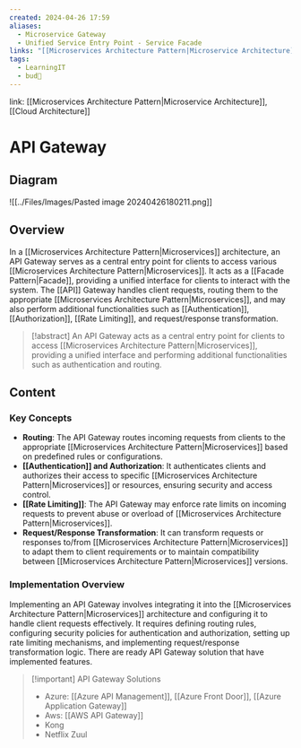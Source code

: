 ```yaml
---
created: 2024-04-26 17:59
aliases:
  - Microservice Gateway
  - Unified Service Entry Point - Service Facade
links: "[[Microservices Architecture Pattern|Microservice Architecture]]"
tags:
  - LearningIT
  - bud🌿
---
```

link: [[Microservices Architecture Pattern|Microservice Architecture]], [[Cloud Architecture]]

# API Gateway

## Diagram

![[../Files/Images/Pasted image 20240426180211.png]]

## Overview

In a [[Microservices Architecture Pattern|Microservices]] architecture, an API Gateway serves as a central entry point for clients to access various [[Microservices Architecture Pattern|Microservices]]. It acts as a [[Facade Pattern|Facade]], providing a unified interface for clients to interact with the system. The [[API]] Gateway handles client requests, routing them to the appropriate [[Microservices Architecture Pattern|Microservices]], and may also perform additional functionalities such as [[Authentication]], [[Authorization]], [[Rate Limiting]], and request/response transformation.

> [!abstract] 
> An API Gateway acts as a central entry point for clients to access [[Microservices Architecture Pattern|Microservices]], providing a unified interface and performing additional functionalities such as authentication and routing.

## Content

### Key Concepts

- **Routing**: The API Gateway routes incoming requests from clients to the appropriate [[Microservices Architecture Pattern|Microservices]] based on predefined rules or configurations.
- **[[Authentication]] and Authorization**: It authenticates clients and authorizes their access to specific [[Microservices Architecture Pattern|Microservices]] or resources, ensuring security and access control.
- **[[Rate Limiting]]**: The API Gateway may enforce rate limits on incoming requests to prevent abuse or overload of [[Microservices Architecture Pattern|Microservices]].
- **Request/Response Transformation**: It can transform requests or responses to/from [[Microservices Architecture Pattern|Microservices]] to adapt them to client requirements or to maintain compatibility between [[Microservices Architecture Pattern|Microservices]] versions.


### Implementation Overview

Implementing an API Gateway involves integrating it into the [[Microservices Architecture Pattern|Microservices]] architecture and configuring it to handle client requests effectively. It requires defining routing rules, configuring security policies for authentication and authorization, setting up rate limiting mechanisms, and implementing request/response transformation logic. There are ready API Gateway solution that have implemented features.


> [!important] API Gateway Solutions
> - Azure:  [[Azure API Management]], [[Azure Front Door]], [[Azure Application Gateway]]
> - Aws: [[AWS API Gateway]]
> - Kong
> - Netflix Zuul





